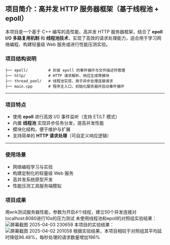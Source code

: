 ## 项目简介：高并发 HTTP 服务器框架（基于线程池 + epoll）

本项目是一个基于 C++ 编写的高性能、高并发 HTTP 服务器框架，结合了 **epoll I/O 多路复用机制** 和 **线程池技术**，实现了高效的请求处理能力，适合用于学习网络编程、构建轻量级 Web 服务或进行性能压测实验。

### 项目结构说明

```
├── epoll/         # 封装 epoll 的事件循环与文件描述符管理
├── http/          # HTTP 请求解析、响应生成等模块
├── thread_pool/   # 线程池实现，用于异步处理连接请求
├── main.cpp       # 程序主入口，初始化服务器并启动事件循环
```

------

### 项目特点

-  使用 **epoll** 进行高效 I/O 事件监听（支持 ET/LT 模式）
-  内置 **线程池** 实现异步任务分发，提高并发性能
-  模块化结构，便于维护与扩展
-  支持简单的 **HTTP 请求处理**（可自定义响应逻辑）

------

###  使用场景

- 网络编程学习与实验
- 构建定制化的轻量级 Web 服务
- 高并发系统原型开发
- 性能压测工具服务端模拟

###  项目成果
用wrk测试服务器性能，参数为开启4个线程，建立50个并发连接对localhost:8080进行10s的压力测试
未使用线程池和epoll的对照组实验结果：
![屏幕截图 2025-04-03 230659](https://github.com/user-attachments/assets/1fac9810-a10a-4eb5-a9d4-b7a151325755)
本项目的实验结果：
![屏幕截图 2025-04-02 201058](https://github.com/user-attachments/assets/fd80a998-d3d6-4966-9622-5286d397d33e)
根据实验结果，本项目相较于对照组其平均延时降低96.48%，每秒处理的请求数量增加196%
